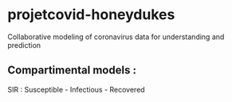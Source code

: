 # projetcovid-honeydukes
Collaborative modeling of coronavirus data for understanding and prediction

## Compartimental models :
SIR : Susceptible - Infectious - Recovered